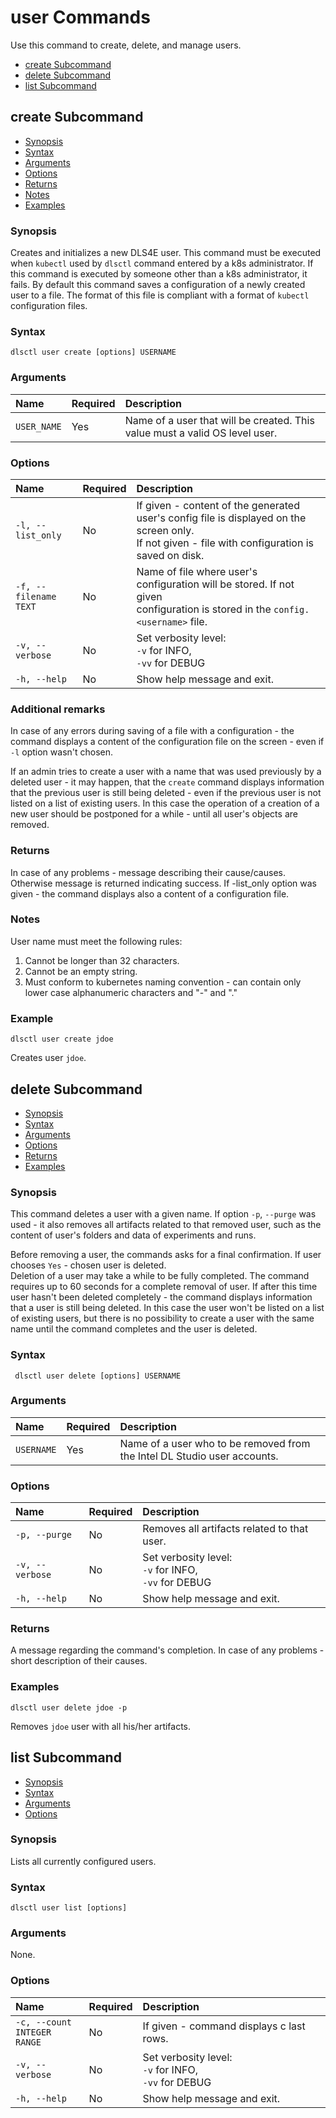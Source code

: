 # user Commands

Use this command to create, delete, and manage users.

 - [create Subcommand](#create-subcommand)  
 - [delete Subcommand](#delete-subcommand)
 - [list Subcommand](#list-subcommand)

## create Subcommand

- [Synopsis](#synopsis)  
- [Syntax](#syntax)
- [Arguments](#arguments)  
- [Options](#options)
- [Returns](#returns)
- [Notes](#notes)
- [Examples](#examples)  

### Synopsis

Creates and initializes a new DLS4E user. This command must be executed when `kubectl` used by `dlsctl` command entered by a k8s administrator. If this command is executed by someone other than a k8s administrator, it fails. By default this command saves a configuration of a newly created user to a file. The format of this file is compliant with a format of `kubectl`  configuration files.

### Syntax

`dlsctl user create [options] USERNAME`

### Arguments

| Name | Required | Description |
|:--- |:--- |:--- |
|`USER_NAME` | Yes | Name of a user that will be created. This value must a valid OS level user. |

### Options

| Name | Required | Description | 
|:--- |:--- |:--- |
|`-l, --list_only` | No | If given - content of the generated user's config file is displayed on the screen only. <br> If not given - file with configuration is saved on disk.|
|`-f, --filename` <br> `TEXT`  | No | Name of file where user's configuration will be stored. If not given <br> configuration is stored in the `config.<username>` file.|
|`-v, --verbose`| No | Set verbosity level: <br>`-v` for INFO, <br>`-vv` for DEBUG |
|`-h, --help` | No | Show help message and exit. |


### Additional remarks

In case of any errors during saving of a file with a configuration - the command displays a content of the configuration file on the screen - even if `-l` option wasn't chosen.  

If an admin tries to create a user with a name that was used previously by a deleted user - it may happen, that 
the `create` command displays information that the previous user is still being deleted - even if the previous
user is not listed on a list of existing users. In this case the operation of a creation of a new user should be
postponed for a while - until all user's objects are removed.

### Returns

In case of any problems - message describing their cause/causes. Otherwise message is returned indicating success. If -list_only option was given - the command displays also a content of a configuration file. 

### Notes

User name must meet the following rules:
1) Cannot be longer than 32 characters.
2) Cannot be an empty string.
3) Must conform to kubernetes naming convention - can contain only lower case alphanumeric 
characters and "-" and "."

### Example

`dlsctl user create jdoe`

Creates user `jdoe`.

## delete Subcommand

- [Synopsis](#synopsis_delete)
- [Syntax](#syntax_delete)
- [Arguments](#arguments_delete)  
- [Options](#options_delete)
- [Returns](#returns_delete)
- [Examples](#examples_delete)  

### <a name="synopsis_delete"></a>Synopsis

This command deletes a user with a given name. If option `-p`, `--purge` was used - it also removes all artifacts related to that removed user, such as the content of user's folders and data of experiments and runs.

Before removing a user, the commands asks for a final confirmation. If user chooses `Yes` - chosen user is deleted.  
Deletion of a user may take a while to be fully completed. The command requires up to 60 seconds for a complete
removal of user. If after this time user hasn't been deleted completely - the command displays information that a
user is still being deleted. In this case the user won't be listed on a list of existing users, but there is no
possibility to create a user with the same name until the command completes and the user is deleted.

### <a name="syntax_delete"></a> Syntax

` dlsctl user delete [options] USERNAME`

### <a name="arguments_delete"></a>Arguments

| Name | Required | Description |
|:--- |:--- |:--- |
|`USERNAME` | Yes | Name of a user who to be removed from the Intel DL Studio user accounts. |

### <a name="options_delete"></a>Options

| Name | Required | Description | 
|:--- |:--- |:--- |
|`-p, --purge` | No | Removes all artifacts related to that user. |
|`-v, --verbose`| No | Set verbosity level: <br>`-v` for INFO, <br>`-vv` for DEBUG |
|`-h, --help` | No | Show help message and exit. |


### <a name="returns_delete"></a>Returns

A message regarding the command's completion. In case of any problems - short description of their causes.


### <a name="examples_delete"></a> Examples

`dlsctl user delete jdoe -p`

Removes `jdoe` user with all his/her artifacts.

## list Subcommand

- [Synopsis](#synopsis_list)
- [Syntax](#syntax_list)
- [Arguments](#arguments_list)  
- [Options](#options_list)

### <a name="synopsis_list"></a>Synopsis

Lists all currently configured users.


### <a name="syntax_list"></a>Syntax

`dlsctl user list [options]`

### <a name="arguments_list"></a>Arguments

None.

### <a name="options_list"></a>Options

| Name | Required | Description | 
|:--- |:--- |:--- |
|`-c, --count` <br> `INTEGER RANGE` | No | If given - command displays c last rows. |
|`-v, --verbose`| No | Set verbosity level: <br>`-v` for INFO, <br>`-vv` for DEBUG |
|`-h, --help` | No | Show help message and exit. |





